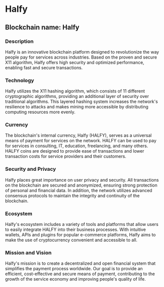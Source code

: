 # Halfy

## Blockchain name: Halfy

### Description

Halfy is an innovative blockchain platform designed to revolutionize the way people pay for services across industries. Based on the proven and secure X11 algorithm, Halfy offers high security and optimized performance, enabling fast and secure transactions.

### Technology

Halfy utilizes the X11 hashing algorithm, which consists of 11 different cryptographic algorithms, providing an additional layer of security over traditional algorithms. This layered hashing system increases the network's resilience to attacks and makes mining more accessible by distributing computing resources more evenly.

### Currency

The blockchain's internal currency, Halfy (HALFY), serves as a universal means of payment for services on the network. HALFY can be used to pay for services in consulting, IT, education, freelancing, and many others. HALFY coins are designed to provide ease of transactions and lower transaction costs for service providers and their customers.

### Security and Privacy

Halfy places great importance on user privacy and security. All transactions on the blockchain are secured and anonymized, ensuring strong protection of personal and financial data. In addition, the network utilizes advanced consensus protocols to maintain the integrity and continuity of the blockchain.

### Ecosystem

Halfy's ecosystem includes a variety of tools and platforms that allow users to easily integrate HALFY into their business processes. With intuitive wallets, APIs and plugins for popular e-commerce platforms, Halfy aims to make the use of cryptocurrency convenient and accessible to all.

### Mission and Vision

Halfy's mission is to create a decentralized and open financial system that simplifies the payment process worldwide. Our goal is to provide an efficient, cost-effective and secure means of payment, contributing to the growth of the service economy and improving people's quality of life.
